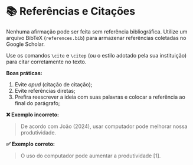 # 📚 Referências e Citações

Nenhuma afirmação pode ser feita sem referência bibliográfica. Utilize um arquivo BibTeX (`references.bib`) para armazenar referências coletadas no Google Scholar.


Use os comandos `\cite` e `\citep` (ou o estilo adotado pela sua instituição) para citar corretamente no texto.

**Boas práticas:**
1. Evite *apud* (citação de citação);
2. Evite referências  diretas;
3. Prefira reescrever a ideia com suas palavras e colocar a referência ao final do parágrafo;

**❌ Exemplo incorreto:**
> De acordo com João (2024), usar computador pode melhorar nossa produtividade.


**✅ Exemplo correto:**
> O uso do computador pode aumentar a produtividade [1].